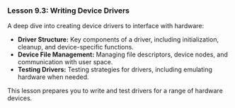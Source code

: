 ### Lesson 9.3: Writing Device Drivers
A deep dive into creating device drivers to interface with hardware:
   - **Driver Structure:** Key components of a driver, including initialization, cleanup, and device-specific functions.
   - **Device File Management:** Managing file descriptors, device nodes, and communication with user space.
   - **Testing Drivers:** Testing strategies for drivers, including emulating hardware when needed.

   This lesson prepares you to write and test drivers for a range of hardware devices.